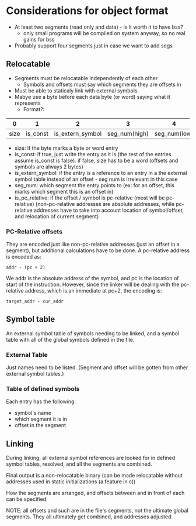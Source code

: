 # Considerations for object format

- At least two segments (read only and data) - is it worth it to have bss?
  - only small programs will be compiled on system anyway, so no real gains for bss
- Probably support four segments just in case we want to add segs
## Relocatable
- Segments must be relocatable independently of each other
  - Symbols and offsets must say which segments they are offsets in
- Must be able to staticaly link with external symbols
- Mabye use a byte before each data byte (or word) saying what it represents
  - Format?:

0|1|2|3|4|5|6|7
-|-|-|-|-|-|-|-
size|is_const|is_extern_symbol|seg_num(high)|seg_num(low)|is_pc_relative|

* size: if the byte marks a byte or word entry
* is_const: if true, just write the entry as it is (the rest of the entries assume is_const is false). if false, size has to be a word (offsets and symbols are always 2 bytes)
* is_extern_symbol: if the entry is a reference to an entry in a the external symbol table instead of an offset - seg num is irrelevant in this case
* seg_num: which segment the entry points to (ex: for an offset, this marks which segment this is an offset in)
* is_pc_relative: if the offset / symbol is pc-relative (most will be pc-relative) (non-pc-relative addresses are absolute addresses, while pc-relative addresses have to take into account location of symbol/offset, and relocation of current segment)

### PC-Relative offsets
They are encoded just like non-pc-relative addresses (just an offset in a segment), but additional calculations have to be done. A pc-relative address is encoded as:
```
addr - (pc + 2)
```
We addr is the absolute address of the symbol, and pc is the location of start of the instruction. However, since the linker will be dealing with the pc-relative address, which is an immediate at pc+2, the encoding is:
```
target_addr - cur_addr
```

## Symbol table
An external symbol table of symbols needing to be linked, and a symbol table with all of the global symbols defined in the file.

### External Table
Just names need to be listed. (Segment and offset will be gotten from other external symbol tables.)

### Table of defined symbols
Each entry has the following:
* symbol's name
* which segment it is in
* offset in the segment

## Linking
During linking, all external symbol references are looked for in defined symbol tables, resolved, and all the segments are combined.

Final output is a non-relocatable binary (can be made relocatable without addresses used in static initializations (a feature in c))

How the segments are arranged, and offsets between and in front of each can be specified.

NOTE: all offsets and such are in the file's segments, not the ultimate global segments. They all ultimately get combined, and addresses adjusted.